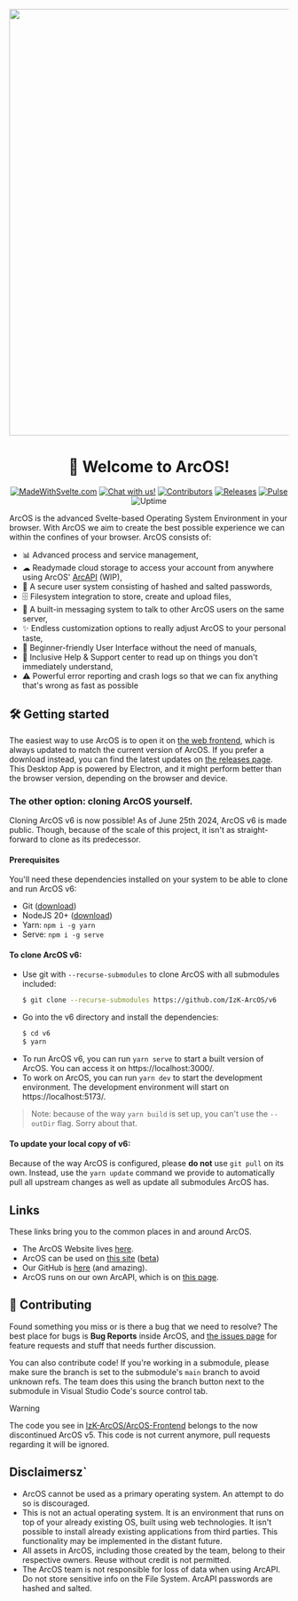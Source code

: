 <div align="center">
  
<p align="center">
    <a href="https://izk-arcos.nl/" target="_blank" rel="noopener">
        <img src="https://github.com/IzK-ArcOS/v6/assets/76709090/0121ffdb-bd9d-430d-b5d3-440fb569e297" width="768px"/>
    </a>
</p>
  
# 👋 Welcome to ArcOS!

[![MadeWithSvelte.com](https://madewithsvelte.com/storage/repo-shields/4407-shield.svg)](https://madewithsvelte.com/p/arcos/shield-link)
[![Chat with us!](https://img.shields.io/discord/1082383732637450320?label=Community&logo=discord)](https://discord.gg/S3fTadu88C)
[![Contributors](https://img.shields.io/github/contributors/IzK-ArcOS/ArcOS-Frontend)](https://github.com/IzK-ArcOS/ArcOS-Frontend/graphs/contributors)
[![Releases](https://raster.shields.io/github/v/release/IzK-ArcOS/ArcOS-Frontend.svg)](https://github.com/IzK-ArcOS/ArcOS-Frontend/releases)
[![Pulse](https://img.shields.io/github/commit-activity/m/IzK-ArcOS/ArcOS-Frontend)](https://github.com/badges/IzK-ArcOS/ArcOS-Frontend)
![Uptime](https://kuma.arcapi.nl/api/badge/7/status?label=Community+API)

</div>

ArcOS is the advanced Svelte-based Operating System Environment in your browser. With ArcOS we aim to create the best possible experience we can within the confines of your browser. ArcOS consists of:

- 📊 Advanced process and service management,
- ☁ Readymade cloud storage to access your account from anywhere using ArcOS' [ArcAPI](https://github.com/IzK-ArcOS/ArcOS-API-Rewritten) (WIP),
- 🔐 A secure user system consisting of hashed and salted passwords,
- 🗄 Filesystem integration to store, create and upload files,
- 📧 A built-in messaging system to talk to other ArcOS users on the same server,
- ✨ Endless customization options to really adjust ArcOS to your personal taste,
- 🐣 Beginner-friendly User Interface without the need of manuals,
- 🧾 Inclusive Help & Support center to read up on things you don't immediately understand,
- ⚠ Powerful error reporting and crash logs so that we can fix anything that's wrong as fast as possible

## 🛠 Getting started

The easiest way to use ArcOS is to open it on [the web frontend](https://web.izk-arcos.nl/), which is always updated to match the current version of ArcOS. If you prefer a download instead, you can find the latest updates on [the releases page](https://github.com/IzK-ArcOS/ArcOS-Frontend/releases). This Desktop App is powered by Electron, and it might perform better than the browser version, depending on the browser and device.

### The other option: cloning ArcOS yourself.

Cloning ArcOS v6 is now possible! As of June 25th 2024, ArcOS v6 is made public. Though, because of the scale of this project, it isn't as straight-forward to clone as its predecessor.

#### Prerequisites

You'll need these dependencies installed on your system to be able to clone and run ArcOS v6:

- Git ([download](https://git-scm.com/download))
- NodeJS 20+ ([download](https://nodejs.org/))
- Yarn: `npm i -g yarn`
- Serve: `npm i -g serve`

#### To clone ArcOS v6:

- Use git with `--recurse-submodules` to clone ArcOS with all submodules included:
  ```bash
  $ git clone --recurse-submodules https://github.com/IzK-ArcOS/v6
  ```
- Go into the v6 directory and install the dependencies:
  ```bash
  $ cd v6
  $ yarn
  ```
- To run ArcOS v6, you can run `yarn serve` to start a built version of ArcOS. You can access it on https://localhost:3000/.
- To work on ArcOS, you can run `yarn dev` to start the development environment. The development environment will start on https://localhost:5173/.

> Note: because of the way `yarn build` is set up, you can't use the `--outDir` flag. Sorry about that.

#### To update your local copy of v6:

Because of the way ArcOS is configured, please **do not** use `git pull` on its own. Instead, use the `yarn update` command we provide to automatically pull all upstream changes as well as update all submodules ArcOS has.

## Links

These links bring you to the common places in and around ArcOS.

- The ArcOS Website lives [here](https://izk-arcos.nl).
- ArcOS can be used on [this site](https://web.izk-arcos.nl) ([beta](https://beta.izk-arcos.nl))
- Our GitHub is [here](https://github.com/IzK-ArcOS) (and amazing).
- ArcOS runs on our own ArcAPI, which is on [this page](https://github.com/IzK-ArcOS/ArcOS-API-Rewritten).

## 💪 Contributing

Found something you miss or is there a bug that we need to resolve? The best place for bugs is **Bug Reports** inside ArcOS, and [the issues page](https://github.com/IzK-ArcOS/ArcOS-Frontend/issues) for feature requests and stuff that needs further discussion.

You can also contribute code! If you're working in a submodule, please make sure the branch is set to the submodule's `main` branch to avoid unknown refs. The team does this using the branch button next to the submodule in Visual Studio Code's source control tab.

> [!WARNING]
> The code you see in [IzK-ArcOS/ArcOS-Frontend](https://github.com/IzK-ArcOS/ArcOS-Frontend) belongs to the now discontinued ArcOS v5. This code is not current anymore, pull requests regarding it will be ignored.

## Disclaimersz`

- ArcOS cannot be used as a primary operating system. An attempt to do so is discouraged.
- This is not an actual operating system. It is an environment that runs on top of your already existing OS, built using web technologies. It isn't possible to install already existing applications from third parties. This functionality may be implemented in the distant future.
- All assets in ArcOS, including those created by the team, belong to their respective owners. Reuse without credit is not permitted.
- The ArcOS team is not responsible for loss of data when using ArcAPI. Do not store sensitive info on the File System. ArcAPI passwords are hashed and salted.

